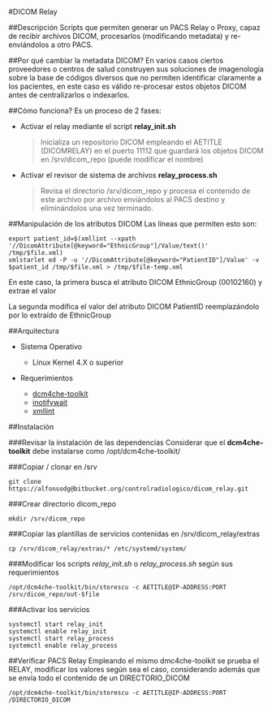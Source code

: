 #DICOM Relay


##Descripción
Scripts que permiten generar un PACS Relay o Proxy, capaz de recibir archivos DICOM, procesarlos (modificando metadata) y re-enviándolos a otro PACS.


##Por qué cambiar la metadata DICOM?
En varios casos ciertos proveedores o centros de salud construyen sus soluciones de imagenología sobre la base de códigos diversos que no permiten identificar claramente a los pacientes, en este caso es válido re-procesar estos objetos DICOM antes de centralizarlos o indexarlos.


##Cómo funciona?
Es un proceso de 2 fases:
* Activar el relay mediante el script **relay_init.sh**
    > Inicializa un repositorio DICOM empleando el AETITLE (DICOMRELAY) en el puerto 11112 que guardará los objetos DICOM en /srv/dicom_repo (puede modificar el nombre)
* Activar el revisor de sistema de archivos **relay_process.sh**
    > Revisa el directorio /srv/dicom_repo y procesa el contenido de este archivo por archivo enviándolos al PACS destino y eliminándolos una vez terminado.


##Manipulación de los atributos DICOM
Las líneas que permiten esto son:

    export patient_id=$(xmllint --xpath '//DicomAttribute[@keyword="EthnicGroup"]/Value/text()' /tmp/$file.xml)
    xmlstarlet ed -P -u '//DicomAttribute[@keyword="PatientID"]/Value' -v $patient_id /tmp/$file.xml > /tmp/$file-temp.xml

En este caso, la primera busca el atributo DICOM EthnicGroup (00102160) y extrae el valor

La segunda modifica el valor del atributo DICOM PatientID reemplazándolo por lo extraído de EthnicGroup


##Arquitectura
* Sistema Operativo
    * Linux Kernel 4.X o superior

* Requerimientos
    * [dcm4che-toolkit](https://github.com/dcm4che/dcm4che/blob/master/README.md)
    * [inotifywait](https://linux.die.net/man/1/inotifywait)
    * [xmllint](http://xmlsoft.org/xmllint.html)


##Instalación

###Revisar la instalación de las dependencias
Considerar que el **dcm4che-toolkit** debe instalarse como /opt/dcm4che-toolkit/

###Copiar / clonar en /srv
```
git clone https://alfonsodg@bitbucket.org/controlradiologico/dicom_relay.git
```

###Crear directorio dicom_repo
```
mkdir /srv/dicom_repo
```

###Copiar las plantillas de servicios contenidas en /srv/dicom_relay/extras
```
cp /srv/dicom_relay/extras/* /etc/systemd/system/
```

###Modificar los scripts *relay_init.sh* o *relay_process.sh* según sus requerimientos
```
/opt/dcm4che-toolkit/bin/storescu -c AETITLE@IP-ADDRESS:PORT /srv/dicom_repo/out-$file
```

###Activar los servicios
```
systemctl start relay_init
systemctl enable relay_init
systemctl start relay_process
systemctl enable relay_process
```


##Verificar PACS Relay
Empleando el mismo dmc4che-toolkit se prueba el RELAY, modificar los valores según sea el caso, considerando además que se envía todo el contenido de un DIRECTORIO_DICOM
```
/opt/dcm4che-toolkit/bin/storescu -c AETITLE@IP-ADDRESS:PORT /DIRECTORIO_DICOM